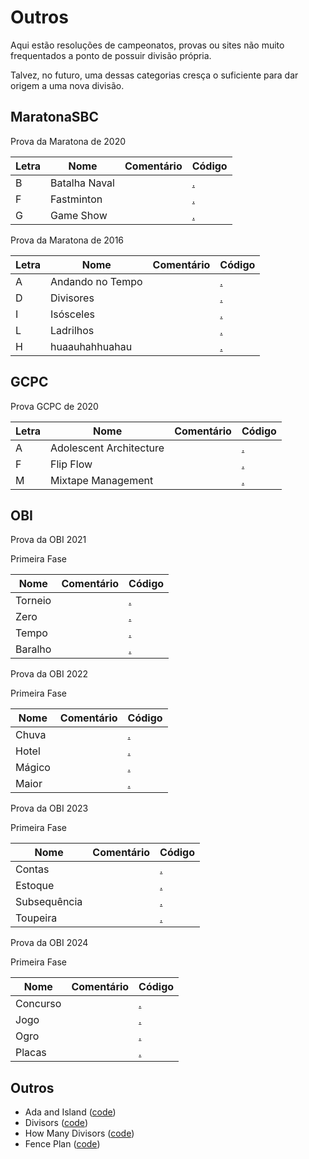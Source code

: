 # Outros

Aqui estão resoluções de campeonatos, provas ou sites não muito frequentados a ponto de possuir divisão própria.

Talvez, no futuro, uma dessas categorias cresça o suficiente para dar origem a uma nova divisão.

## MaratonaSBC

Prova da Maratona de 2020

| Letra | Nome | Comentário | Código |
| --- | --- | --- | --- |
| B | Batalha Naval | | [.](../MaratonaSBC/2020/BatalhaNaval.cpp) |
| F | Fastminton | | [.](../MaratonaSBC/2020/Fastminton.cpp) |
| G | Game Show | | [.](../MaratonaSBC/2020/GameShow.cpp) |

Prova da Maratona de 2016

| Letra | Nome | Comentário | Código |
| --- | --- | --- | --- |
| A | Andando no Tempo | | [.](../MaratonaSBC/2016/AndandoNoTempo.cpp) |
| D | Divisores | | [.](../MaratonaSBC/2016/Divisores.cpp) |
| I | Isósceles | | [.](../MaratonaSBC/2016/Isosceles.cpp) |
| L | Ladrilhos | | [.](../MaratonaSBC/2016/Ladrilhos.cpp) |
| H | huaauhahhuahau | | [.](../MaratonaSBC/2016/huaauhahhuahau.cpp) |

## GCPC

Prova GCPC de 2020

| Letra | Nome | Comentário | Código |
| --- | --- | --- | --- |
| A | Adolescent Architecture | | [.](gcpc2020A.cpp) |
| F | Flip Flow | | [.](gcpc2020F.cpp) |
| M | Mixtape Management | | [.](gcpc2020M.cpp) |

## OBI 

Prova da OBI 2021

Primeira Fase

| Nome | Comentário | Código |
| --- | --- | --- |
| Torneio | | [.](../OBI/2021/torneio.cpp) |
| Zero | | [.](../OBI/2021/zero.cpp) |
| Tempo| | [.](../OBI/2021/tempo.cpp) |
| Baralho | | [.](../OBI/2021/baralho.cpp) |


Prova da OBI 2022

Primeira Fase

| Nome | Comentário | Código |
| --- | --- | --- |
| Chuva | | [.](../OBI/2022/chuva.cpp) |
| Hotel | | [.](../OBI/2022/hotel.cpp) |
| Mágico | | [.](../OBI/2022/magico.cpp) |
| Maior | | [.](../OBI/2022/maior.cpp) |

Prova da OBI 2023

Primeira Fase

| Nome | Comentário | Código |
| --- | --- | --- |
| Contas | | [.](../OBI/2023/contas.cpp) |
| Estoque | | [.](../OBI/2023/estoque.cpp) |
| Subsequência | | [.](../OBI/2023/subsequencia.cpp) |
| Toupeira | | [.](../OBI/2023/toupeira.cpp) |

Prova da OBI 2024

Primeira Fase

| Nome | Comentário | Código |
| --- | --- | --- |
| Concurso | | [.](../OBI/2024/concurso.cpp) |
| Jogo | | [.](../OBI/2024/jogo.cpp) |
| Ogro | | [.](../OBI/2024/ogro.cpp) |
| Placas | | [.](../OBI/2024/placas.cpp) |

## Outros

- Ada and Island	([code](AdaAndIsland.cpp))
- Divisors	([code](Divisors.cpp))
- How Many Divisors	([code](HowManyDivisors.cpp))
- Fence Plan	([code](fenceplan.cpp))
